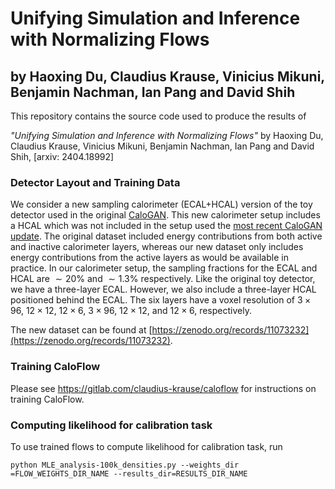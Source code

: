 # Unifying Simulation and Inference with Normalizing Flows
## by Haoxing Du, Claudius Krause, Vinicius Mikuni, Benjamin Nachman, Ian Pang and David Shih 
This repository contains the source code used to produce the results of

_"Unifying Simulation and Inference with Normalizing Flows"_ by Haoxing Du, Claudius Krause, Vinicius Mikuni, Benjamin Nachman, Ian Pang and David Shih, [arxiv: 2404.18992]

### Detector Layout and Training Data
We consider a new sampling calorimeter (ECAL+HCAL) version of the toy detector used in the original [CaloGAN](https://arxiv.org/abs/1712.10321). This new calorimeter setup includes a HCAL which was not included in the setup used the [most recent CaloGAN update](https://zenodo.org/records/10393540). The original dataset included energy contributions from both active and inactive calorimeter layers, whereas our new dataset only includes energy contributions from the active layers as would be available in practice. In our calorimeter setup, the sampling fractions for the ECAL and HCAL are $\sim20$% and $\sim 1.3$% respectively. Like the original toy detector, we have a three-layer ECAL. However, we also include a three-layer HCAL positioned behind the ECAL. The six layers have a voxel resolution of $`3\times 96`$, $`12\times 12`$, $`12\times 6`$, $`3\times 96`$, $`12\times 12`$, and $`12\times 6`$, respectively. 

The new dataset can be found at [https://zenodo.org/records/11073232](https://zenodo.org/records/11073232).

### Training CaloFlow
Please see https://gitlab.com/claudius-krause/caloflow for instructions on training CaloFlow.

### Computing likelihood for calibration task
To use trained flows to compute likelihood for calibration task, run

`python MLE_analysis-100k_densities.py --weights_dir =FLOW_WEIGHTS_DIR_NAME --results_dir=RESULTS_DIR_NAME`
